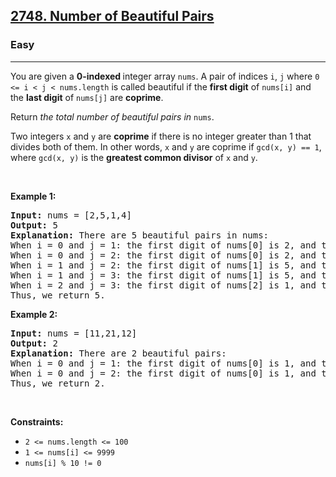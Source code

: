 <h2><a href="https://leetcode.com/problems/number-of-beautiful-pairs/">2748. Number of Beautiful Pairs</a></h2><h3>Easy</h3><hr><div><p>You are given a <strong>0-indexed </strong>integer array <code>nums</code>. A pair of indices <code>i</code>, <code>j</code> where <code>0 &lt;=&nbsp;i &lt; j &lt; nums.length</code> is called beautiful if the <strong>first digit</strong> of <code>nums[i]</code> and the <strong>last digit</strong> of <code>nums[j]</code> are <strong>coprime</strong>.</p>

<p>Return <em>the total number of beautiful pairs in </em><code>nums</code>.</p>

<p>Two integers <code>x</code> and <code>y</code> are <strong>coprime</strong> if there is no integer greater than 1 that divides both of them. In other words, <code>x</code> and <code>y</code> are coprime if <code>gcd(x, y) == 1</code>, where <code>gcd(x, y)</code> is the <strong>greatest common divisor</strong> of <code>x</code> and <code>y</code>.</p>

<p>&nbsp;</p>
<p><strong class="example">Example 1:</strong></p>

<pre><strong>Input:</strong> nums = [2,5,1,4]
<strong>Output:</strong> 5
<strong>Explanation:</strong> There are 5 beautiful pairs in nums:
When i = 0 and j = 1: the first digit of nums[0] is 2, and the last digit of nums[1] is 5. We can confirm that 2 and 5 are coprime, since gcd(2,5) == 1.
When i = 0 and j = 2: the first digit of nums[0] is 2, and the last digit of nums[2] is 1. Indeed, gcd(2,1) == 1.
When i = 1 and j = 2: the first digit of nums[1] is 5, and the last digit of nums[2] is 1. Indeed, gcd(5,1) == 1.
When i = 1 and j = 3: the first digit of nums[1] is 5, and the last digit of nums[3] is 4. Indeed, gcd(5,4) == 1.
When i = 2 and j = 3: the first digit of nums[2] is 1, and the last digit of nums[3] is 4. Indeed, gcd(1,4) == 1.
Thus, we return 5.
</pre>

<p><strong class="example">Example 2:</strong></p>

<pre><strong>Input:</strong> nums = [11,21,12]
<strong>Output:</strong> 2
<strong>Explanation:</strong> There are 2 beautiful pairs:
When i = 0 and j = 1: the first digit of nums[0] is 1, and the last digit of nums[1] is 1. Indeed, gcd(1,1) == 1.
When i = 0 and j = 2: the first digit of nums[0] is 1, and the last digit of nums[2] is 2. Indeed, gcd(1,2) == 1.
Thus, we return 2.
</pre>

<p>&nbsp;</p>
<p><strong>Constraints:</strong></p>

<ul>
	<li><code>2 &lt;= nums.length &lt;= 100</code></li>
	<li><code>1 &lt;= nums[i] &lt;= 9999</code></li>
	<li><code>nums[i] % 10 != 0</code></li>
</ul>
</div>